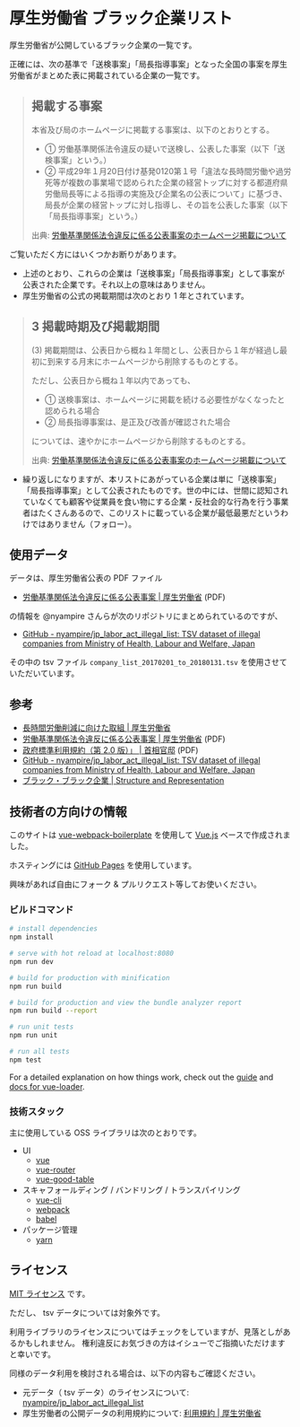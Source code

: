 # 厚生労働省 ブラック企業リスト

厚生労働省が公開しているブラック企業の一覧です。

正確には、次の基準で「送検事案」「局長指導事案」となった全国の事案を厚生労働省がまとめた表に掲載されている企業の一覧です。

> ## 掲載する事案
>
> 本省及び局のホームページに掲載する事案は、以下のとおりとする。
>
> - ① 労働基準関係法令違反の疑いで送検し、公表した事案（以下「送検事案」という。）
> - ② 平成29年１月20日付け基発0120第１号「違法な長時間労働や過労死等が複数の事業場で認められた企業の経営トップに対する都道府県労働局長等による指導の実施及び企業名の公表について」に基づき、局長が企業の経営トップに対し指導し、その旨を公表した事案（以下「局長指導事案」という。）
>
> 出典: [労働基準関係法令違反に係る公表事案のホームページ掲載について](http://www.mhlw.go.jp/kinkyu/dl/170510-02.pdf)

ご覧いただく方にはいくつかお断りがあります。

- 上述のとおり、これらの企業は「送検事案」「局長指導事案」として事案が公表された企業です。それ以上の意味はありません。
- 厚生労働省の公式の掲載期間は次のとおり 1 年とされています。

> ## 3 掲載時期及び掲載期間
>
> (3) 掲載期間は、公表日から概ね１年間とし、公表日から１年が経過し最初に到来する月末にホームページから削除するものとする。
>
> ただし、公表日から概ね１年以内であっても、
>
> - ① 送検事案は、ホームページに掲載を続ける必要性がなくなったと認められる場合
> - ② 局長指導事案は、是正及び改善が確認された場合
>
> については、速やかにホームページから削除するものとする。
>
> 出典: [労働基準関係法令違反に係る公表事案のホームページ掲載について](http://www.mhlw.go.jp/kinkyu/dl/170510-02.pdf)

- 繰り返しになりますが、本リストにあがっている企業は単に「送検事案」「局長指導事案」として公表されたものです。世の中には、世間に認知されていなくても顧客や従業員を食い物にする企業・反社会的な行為を行う事業者はたくさんあるので、このリストに載っている企業が最低最悪だというわけではありません（フォロー）。


## 使用データ

データは、厚生労働省公表の PDF ファイル

- [労働基準関係法令違反に係る公表事案 | 厚生労働省](http://www.mhlw.go.jp/kinkyu/dl/170510-01.pdf) (PDF)

の情報を @nyampire さんらが次のリポジトリにまとめられているのですが、

- [GitHub - nyampire/jp_labor_act_illegal_list: TSV dataset of illegal companies from Ministry of Health, Labour and Welfare, Japan](https://github.com/nyampire/jp_labor_act_illegal_list)

その中の tsv ファイル `company_list_20170201_to_20180131.tsv` を使用させていただいています。


## 参考

- [長時間労働削減に向けた取組 | 厚生労働省](http://www.mhlw.go.jp/kinkyu/151106.html)
- [労働基準関係法令違反に係る公表事案 | 厚生労働省](http://www.mhlw.go.jp/kinkyu/dl/170510-01.pdf) (PDF)
- [政府標準利用規約（第 2.0 版）」 | 首相官邸](https://www.kantei.go.jp/jp/singi/it2/cio/dai66/h271224_btn01.pdf) (PDF)
- [GitHub - nyampire/jp_labor_act_illegal_list: TSV dataset of illegal companies from Ministry of Health, Labour and Welfare, Japan](https://github.com/nyampire/jp_labor_act_illegal_list)
- [ブラック・ブラック企業­ | Structure and Representation](http://structure-and-representation.com/works/blackCorporate/)


## 技術者の方向けの情報

このサイトは [vue-webpack-boilerplate](https://github.com/vuejs-templates/webpack) を使用して [Vue.js](vuejs.org) ベースで作成されました。

ホスティングには [GitHub Pages](pages.github.com) を使用しています。

興味があれば自由にフォーク & プルリクエスト等してお使いください。

### ビルドコマンド

``` bash
# install dependencies
npm install

# serve with hot reload at localhost:8080
npm run dev

# build for production with minification
npm run build

# build for production and view the bundle analyzer report
npm run build --report

# run unit tests
npm run unit

# run all tests
npm test
```

For a detailed explanation on how things work, check out the [guide](http://vuejs-templates.github.io/webpack/) and [docs for vue-loader](http://vuejs.github.io/vue-loader).

### 技術スタック

主に使用している OSS ライブラリは次のとおりです。

- UI
    - [vue](https://github.com/vuejs/vue)
    - [vue-router](https://github.com/vuejs/vue-router)
    - [vue-good-table](https://github.com/xaksis/vue-good-table)
- スキャフォールディング / バンドリング / トランスパイリング
    - [vue-cli](https://github.com/vuejs/vue-cli)
    - [webpack](https://github.com/webpack/webpack)
    - [babel](https://github.com/babel/babel)
- パッケージ管理
    - [yarn](https://github.com/yarnpkg/yarn)


## ライセンス

[MIT ライセンス](https://choosealicense.com/licenses/mit/) です。

ただし、 tsv データについては対象外です。

利用ライブラリのライセンスについてはチェックをしていますが、見落としがあるかもしれません。
権利違反にお気づきの方はイシューでご指摘いただけますと幸いです。

同様のデータ利用を検討される場合は、以下の内容もご確認ください。

- 元データ（ tsv データ）のライセンスについて: [nyampire/jp_labor_act_illegal_list](https://github.com/nyampire/jp_labor_act_illegal_list)
- 厚生労働者の公開データの利用規約について: [利用規約 | 厚生労働省](http://www.mhlw.go.jp/chosakuken/)
